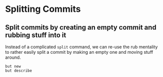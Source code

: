 # Splitting Commits

## Split commits by creating an empty commit and rubbing stuff into it

Instead of a complicated `split` command, we can re-use the rub mentality to rather easily split a commit by making an empty one and moving stuff around.

```commands
but new
but describe
```

